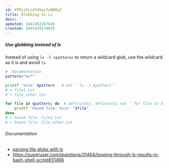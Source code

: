 ```yaml
---
id: 4TMjj0iidlHSayfuN0MyZ
title: Globbing Vs Ls
desc: ''
updated: 1641452267646
created: 1641429174025
---
```


##### Use globbing instead of  ls

Instead of using `ls -l <pattern>` to return a wildcard glob, use the wildcard as it is and avoid `ls`

```bash
#  Documentation
pattern="ex*"

printf '%s\n' $pattern   # not ``ls -1 $pattern''
# > file1.txt
# > file_other.txt

for file in $pattern; do  # definitely, definitely not ``for file in $(ls $pattern)''
	printf 'Found file: %s\n' "$file"
done
# > Found file: file1.txt
# > Found file: file_other.txt
```

###### Documentation

- [parsing file globs with ls](https://mywiki.wooledge.org/ParsingLs)
- <https://superuser.com/questions/31464/looping-through-ls-results-in-bash-shell-script#31466>
